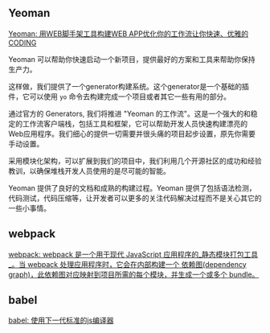 ## Yeoman

[Yeoman: 用WEB脚手架工具构建WEB APP优化你的工作流让你快速、优雅的 CODING](https://yeoman.io/)


Yeoman 可以帮助你快速启动一个新项目，提供最好的方案和工具来帮助你保持生产力。

这样做，我们提供了一个generator构建系统。这个generator是一个基础的插件，它可以使用 `yo` 命令去构建完成一个项目或者其它一些有用的部分。

通过官方的 Generators, 我们将推进 "Yeoman 的工作流"。这是一个强大的和稳定的工作流客户端栈，包括工具和框架，它可以帮助开发人员快速构建漂亮的Web应用程序。我们细心的提供一切需要并很头痛的项目起步设置，原先你需要手动设置。

采用模块化架构，可以扩展到我们的项目中，我们利用几个开源社区的成功和经验教训，以确保堆栈开发人员使用的是尽可能的智能。

Yeoman 提供了良好的文档和成熟的构建过程。Yeoman 提供了包括语法检测，代码测试，代码压缩等，让开发者可以更多的关注代码解决过程而不是关心其它的一些小事情。

## webpack

[webpack: webpack 是一个用于现代 JavaScript 应用程序的_静态模块打包工具_。当 webpack 处理应用程序时，它会在内部构建一个 依赖图(dependency graph)，此依赖图对应映射到项目所需的每个模块，并生成一个或多个 bundle。](https://yeoman.io/)


## babel


[babel: 使用下一代标准的js编译器](https://babeljs.io/)